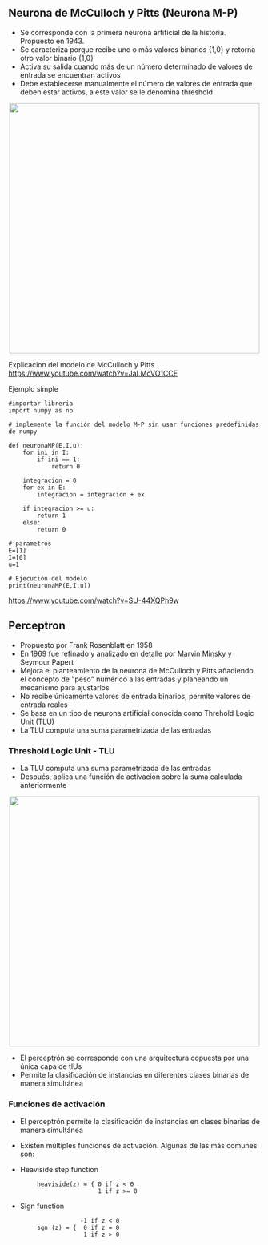 ## Neurona de McCulloch y Pitts (Neurona M-P)

- Se corresponde con la primera neurona artificial de la historia. Propuesto en 1943.
- Se caracteriza porque recibe uno o más valores binarios {1,0} y retorna otro valor binario {1,0}
- Activa su salida cuando más de un número determinado de valores de entrada se encuentran activos
- Debe establecerse manualmente el número de valores de entrada que deben estar activos, a este valor se le denomina threshold

<p align="center">
<img src="img/img_01.png" width="500">
</p>

Explicacion del modelo  de McCulloch y Pitts
https://www.youtube.com/watch?v=JaLMcVO1CCE

Ejemplo simple


```
#importar libreria
import numpy as np
```

```
# implemente la función del modelo M-P sin usar funciones predefinidas de numpy

def neuronaMP(E,I,u):
    for ini in I:
        if ini == 1:
            return 0
    
    integracion = 0
    for ex in E:
        integracion = integracion + ex

    if integracion >= u:
        return 1
    else:
        return 0
```

```
# parametros
E=[1]
I=[0]
u=1

# Ejecución del modelo
print(neuronaMP(E,I,u))
```

https://www.youtube.com/watch?v=SU-44XQPh9w


## Perceptron

- Propuesto por Frank Rosenblatt en 1958
- En 1969 fue refinado y analizado en detalle por Marvin Minsky y Seymour Papert
- Mejora el planteamiento de la neurona de McCulloch y Pitts añadiendo el concepto de "peso" numérico a las entradas y planeando un mecanismo para ajustarlos
- No recibe únicamente valores de entrada binarios, permite valores de entrada reales
- Se basa en un tipo de neurona artificial conocida como Threhold Logic Unit (TLU)
- La TLU computa una suma parametrizada de las entradas

### Threshold Logic Unit - TLU

- La TLU computa una suma parametrizada de las entradas
- Después, aplica una función de activación sobre la suma calculada anteriormente

<p align="center">
<img src="img/img_02.jpeg" width="500">
</p>

- El perceptrón se corresponde con una arquitectura copuesta por una única capa de tlUs
- Permite la clasificación de instancias en diferentes clases binarias de manera simultánea

### Funciones de activación

- El perceptrón permite la clasificación de instancias en clases binarias de manera simultánea
- Existen múltiples funciones de activación. Algunas de las más comunes son:


- Heaviside step function

```
        heaviside(z) = { 0 if z < 0
                         1 if z >= 0

```
- Sign function

```
                    -1 if z < 0
        sgn (z) = {  0 if z = 0
                     1 if z > 0
```








